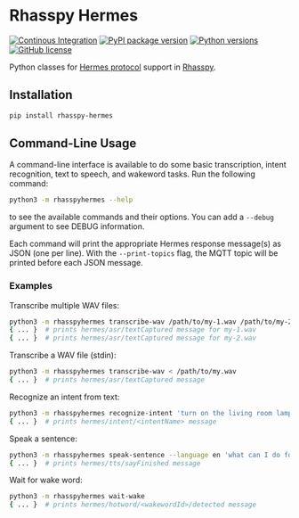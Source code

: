 # Rhasspy Hermes

[![Continous Integration](https://github.com/rhasspy/rhasspy-hermes/workflows/Test%20Python%20package/badge.svg)](https://github.com/rhasspy/rhasspy-hermes/actions)
[![PyPI package version](https://img.shields.io/pypi/v/rhasspy-hermes.svg)](https://pypi.org/project/rhasspy-hermes) [![Python versions](https://img.shields.io/pypi/pyversions/rhasspy-hermes.svg)](https://www.python.org) [![GitHub license](https://img.shields.io/github/license/rhasspy/rhasspy-hermes.svg)](https://github.com/rhasspy/rhasspy-hermes/blob/master/LICENSE)

Python classes for [Hermes protocol](https://docs.snips.ai/reference/hermes) support in [Rhasspy](https://rhasspy.readthedocs.io/).

## Installation

```bash
pip install rhasspy-hermes
```

## Command-Line Usage

A command-line interface is available to do some basic transcription, intent recognition, text to speech, and wakeword tasks. Run the following command:

```bash
python3 -m rhasspyhermes --help
```

to see the available commands and their options. You can add a `--debug` argument to see DEBUG information.

Each command will print the appropriate Hermes response message(s) as JSON (one per line). With the `--print-topics` flag, the MQTT topic will be printed before each JSON message.

### Examples

Transcribe multiple WAV files:

```bash
python3 -m rhasspyhermes transcribe-wav /path/to/my-1.wav /path/to/my-2.wav ...
{ ... }  # prints hermes/asr/textCaptured message for my-1.wav
{ ... }  # prints hermes/asr/textCaptured message for my-2.wav
```

Transcribe a WAV file (stdin):

```bash
python3 -m rhasspyhermes transcribe-wav < /path/to/my.wav
{ ... }  # prints hermes/asr/textCaptured message
```

Recognize an intent from text:

```bash
python3 -m rhasspyhermes recognize-intent 'turn on the living room lamp'
{ ... }  # prints hermes/intent/<intentName> message
```

Speak a sentence:

```bash
python3 -m rhasspyhermes speak-sentence --language en 'what can I do for you, human?'
{ ... }  # prints hermes/tts/sayFinished message
```

Wait for wake word:

```bash
python3 -m rhasspyhermes wait-wake
{ ... }  # prints hermes/hotword/<wakewordId>/detected message
```
